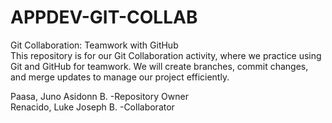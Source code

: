 # APPDEV-GIT-COLLAB
Git Collaboration: Teamwork with GitHub  
This repository is for our Git Collaboration activity, where we practice using Git and GitHub for teamwork. We will create branches, commit changes, and merge updates to manage our project efficiently.

Paasa, Juno Asidonn B.  -Repository Owner  
Renacido, Luke Joseph B. -Collaborator
